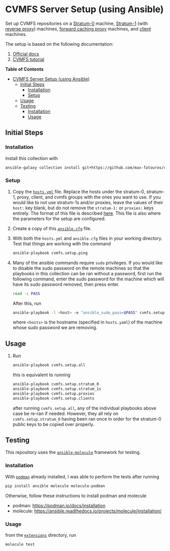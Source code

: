 # CVMFS Server Setup (using Ansible)

Set up CVMFS repositories on a [Stratum-0](https://cvmfs.readthedocs.io/en/stable/cpt-repo.html#) machine, [Stratum-1](https://cvmfs.readthedocs.io/en/stable/cpt-replica.html) (with [reverse proxy](https://cvmfs-contrib.github.io/cvmfs-tutorial-2021/03_stratum1_proxies/#313-configuring-apache-and-squid-proxy)) machines, [forward caching proxy](https://cvmfs-contrib.github.io/cvmfs-tutorial-2021/03_stratum1_proxies/#32-setting-up-a-proxy) machines, and [client](https://cvmfs-contrib.github.io/cvmfs-tutorial-2021/02_stratum0_client/#22-setting-up-a-client) machines.

The setup is based on the following documentation:

1. [Official docs](https://cvmfs.readthedocs.io/en/stable/cpt-repo.html)
2. [CVMFS tutorial](https://cvmfs-contrib.github.io/cvmfs-tutorial-2021/)

<!-- markdown-toc start - Don't edit this section. Run M-x markdown-toc-refresh-toc -->
**Table of Contents**

- [CVMFS Server Setup (using Ansible)](#cvmfs-server-setup-using-ansible)
  - [Initial Steps](#initial-steps)
    - [Installation](#installation)
    - [Setup](#setup)
  - [Usage](#usage)
  - [Testing](#testing)
    - [Installation](#installation-1)
    - [Usage](#usage-1)

<!-- markdown-toc end -->



## Initial Steps
### Installation

Install this collection with
```bash
ansible-galaxy collection install git+https://github.com/max-fatouros/cvmfs-ansible-setup.git
```

### Setup
1. Copy the [`hosts.yml`](hosts.yml) file. 
Replace the hosts under the stratum-0, stratum-1, proxy, client, and cvmfs groups with the ones you want to use. 
If you would like to not use stratum-1s and/or proxies, leave the values of their `host:` key blank, but do not remove the `stratum-1:` or `proxies:` keys entirely.
The format of this file is described [here](https://docs.ansible.com/ansible/latest/inventory_guide/intro_inventory.html).
This file is also where the parameters for the setup are configured.

2. Create a copy of this [`ansible.cfg`](ansible.cfg) file.


3. With both the `hosts.yml` and `ansible.cfg` files in your working directory.
Test that things are working with the command
    ```bash
    ansible-playbook cvmfs.setup.ping
    ```

4. Many of the ansible commands require `sudo` privileges. 
    If you would like to disable the sudo password on the remote machines so that the playbooks in this collection can be ran without a password, first run the following command, enter the sudo password for the machine which will have its sudo password removed, then press enter.
    ```bash
    read -s PASS
    ```
    After this, run
    ```bash
    ansible-playbook -l <host> -e "ansible_sudo_pass=$PASS" cvmfs.setup.remove_sudo-pass
    ```
    where `<hosts>` is the hostname (specified in `hosts.yaml`) of the machine whose sudo password we are removing.



## Usage
1. Run
    ```bash
    ansible-playbook cvmfs.setup.all
    ```

    this is equivalent to running
    ```bash
    ansible-playbook cvmfs.setup.stratum_0
    ansible-playbook cvmfs.setup.stratum_1s
    ansible-playbook cvmfs.setup.proxies
    ansible-playbook cvmfs.setup.clients
    ```
    after running `cvmfs.setup.all`, any of the individual playbooks above case be re-ran if needed. However, they all rely on `cvmfs.setup.stratum_0` having been ran once in order for the stratum-0 public keys to be copied over properly.


## Testing
This repository uses the [`ansible-molecule`](https://ansible.readthedocs.io/projects/molecule/) framework for testing.

### Installation

With [`podman`](https://podman.io/) already installed, I was able to perform the tests after running

``` bash
pip install ansible molecule molecule-podman
```


Otherwise, follow these instructions to install podman and molecule
- podman: https://podman.io/docs/installation
- molecule: https://ansible.readthedocs.io/projects/molecule/installation/

### Usage
from the [`extensions`](extensions/) directory, run

``` bash
molecule test
```
